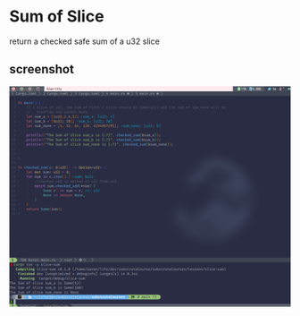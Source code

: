 # Sum of Slice

return a checked safe sum of a u32 slice

## screenshot

![slice-sum screenshot](https://raw.githubusercontent.com/Arstman/substrateCourses/main/lesson4/slice-sum/screenshot/slice-sum.png)

